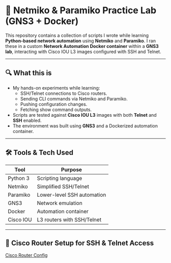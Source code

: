 # 🧪 Netmiko & Paramiko Practice Lab (GNS3 + Docker)

This repository contains a collection of scripts I wrote while learning **Python-based network automation** using **Netmiko** and **Paramiko**. I ran these in a custom **Network Automation Docker container** within a **GNS3 lab**, interacting with Cisco IOU L3 images configured with SSH and Telnet.

---

## 🔍 What this is

- My hands-on experiments while learning:
  - SSH/Telnet connections to Cisco routers.
  - Sending CLI commands via Netmiko and Paramiko.
  - Pushing configuration changes.
  - Fetching show command outputs.
- Scripts are tested against **Cisco IOU L3** images with both **Telnet** and **SSH** enabled.
- The environment was built using **GNS3** and a Dockerized automation container.

---

## 🛠 Tools & Tech Used

| Tool      | Purpose                     |
|-----------|-----------------------------|
| Python 3  | Scripting language          |
| Netmiko   | Simplified SSH/Telnet       |
| Paramiko  | Lower-level SSH automation  |
| GNS3      | Network emulation           |
| Docker    | Automation container        |
| Cisco IOU | L3 routers with SSH/Telnet  |

---

## 🔧 Cisco Router Setup for SSH & Telnet Access

[Cisco Router Config](https://github.com/dubeysatyam15/netmiko-paramiko-lab/blob/main/cisco_ssh_setup.txt)
